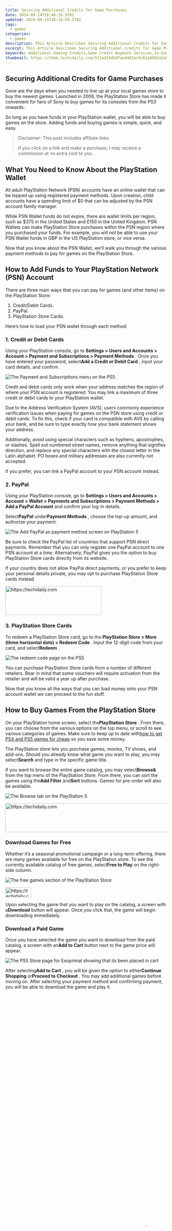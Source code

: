 ```yaml
---
title: Securing Additional Credits for Game Purchases
date: 2024-09-14T16:46:18.976Z
updated: 2024-09-15T16:18:59.278Z
tags:
  - games
categories:
  - games
description: This Article Describes Securing Additional Credits for Game Purchases
excerpt: This Article Describes Securing Additional Credits for Game Purchases
keywords: Additional Gaming Credits,Game Credit Buyback Services,In-Game Currency Boost,Gaming Credits Refunds and Exchanges,Maximize Game Purchase Value,Credit Expansion Strategies for Games,Legal Gaming Credit Reclamation
thumbnail: https://thmb.techidaily.com/521ad24db07aed403ac9c63a8882a3a87b12e15e0d1178b868dfaacb16286760.jpg
---
```


## Securing Additional Credits for Game Purchases

 Gone are the days when you needed to line up at your local games store to buy the newest games. Launched in 2006, the PlayStation Store has made it convenient for fans of Sony to buy games for its consoles from the PS3 onwards.

 So long as you have funds in your PlayStation wallet, you will be able to buy games on the store. Adding funds and buying games is simple, quick, and easy.

>  Disclaimer: This post includes affiliate links
>
>  If you click on a link and make a purchase, I may receive a commission at no extra cost to you.
>

## What You Need to Know About the PlayStation Wallet

 All adult PlayStation Network (PSN) accounts have an online wallet that can be topped up using registered payment methods. Upon creation, child accounts have a spending limit of $0 that can be adjusted by the PSN account family manager.

 While PSN Wallet funds do not expire, there are wallet limits per region, such as $375 in the United States and £150 in the United Kingdom. PSN Wallets can make PlayStation Store purchases within the PSN region where you purchased your funds. For example, you will not be able to use your PSN Wallet funds in GBP in the US PlayStation store, or vice versa.

 Now that you know about the PSN Wallet, we’ll walk you through the various payment methods to pay for games on the PlayStation Store.

## How to Add Funds to Your PlayStation Network (PSN) Account

 There are three main ways that you can pay for games (and other items) on the PlayStation Store:

1. Credit/Debit Cards.
2. PayPal.
3. PlayStation Store Cards.

Here’s how to load your PSN wallet through each method:

### 1\. Credit or Debit Cards

 Using your PlayStation console, go to **Settings > Users and Accounts > Account > Payment and Subscriptions > Payment Methods** . Once you have entered your password, select**Add a Credit or Debit Card** , input your card details, and confirm.

![The Payment and Subscriptions menu on the PS5](https://static1.makeuseofimages.com/wordpress/wp-content/uploads/2023/08/ps5-payment-and-subscriptions.jpg)

 Credit and debit cards only work when your address matches the region of where your PSN account is registered. You may link a maximum of three credit or debit cards to your PlayStation wallet.

 Due to the Address Verification System (AVS), users commonly experience verification issues when paying for games on the PSN store using credit or debit cards. To fix this, check if your card is compatible with AVS by calling your bank, and be sure to type exactly how your bank statement shows your address.

 Additionally, avoid using special characters such as hyphens, apostrophes, or slashes. Spell out numbered street names, remove anything that signifies direction, and replace any special characters with the closest letter in the Latin alphabet. PO boxes and military addresses are also currently not accepted.

 If you prefer, you can link a PayPal account to your PSN account instead.

### 2\. PayPal

 Using your PlayStation console, go to **Settings > Users and Accounts > Account > Wallet > Payments and Subscriptions > Payment Methods > Add a PayPal Account** and confirm your log-in details.

 Select**PayPal** under**Payment Methods** , choose the top-up amount, and authorize your payment.

![The Add PayPal as payment method screen on PlayStation 5](https://static1.makeuseofimages.com/wordpress/wp-content/uploads/2023/08/ps5-add-paypal.jpg)

 Be sure to check the PayPal list of countries that support PSN direct payments. Remember that you can only register one PayPal account to one PSN account at a time. Alternatively, PayPal gives you the option to buy PlayStation Store cards directly from its website.

 If your country does not allow PayPal direct payments, or you prefer to keep your personal details private, you may opt to purchase PlayStation Store cards instead.

<!-- affiliate ads begin -->
<a href="https://aligracehair.sjv.io/c/5597632/2135414/19272" target="_top" id="2135414">
  <img src="//a.impactradius-go.com/display-ad/19272-2135414" border="0" alt="https://techidaily.com" width="300" height="90"/>
</a>
<img height="0" width="0" src="https://aligracehair.sjv.io/i/5597632/2135414/19272" style="position:absolute;visibility:hidden;" border="0" />
<!-- affiliate ads end -->

### 3\. PlayStation Store Cards

 To redeem a PlayStation Store card, go to the **PlayStation Store > More (three horizontal dots) > Redeem Code** . Input the 12-digit code from your card, and select**Redeem** .

![The redeem code page on the PS5](https://static1.makeuseofimages.com/wordpress/wp-content/uploads/2023/08/ps5-redeem-codes.jpg)

 You can purchase PlayStation Store cards from a number of different retailers. Bear in mind that some vouchers will require activation from the retailer and will be valid a year up after purchase.

 Now that you know all the ways that you can load money onto your PSN account wallet we can proceed to the fun stuff.

## How to Buy Games From the PlayStation Store

 On your PlayStation home screen, select the**PlayStation Store** . From there, you can choose from the various options on the top menu, or scroll to see various categories of games. Make sure to keep up to date with[how to get PS4 and PS5 games for cheap](https://www.makeuseof.com/how-to-get-ps4-ps5-games-cheap/) so you save some money.

 The PlayStation store lets you purchase games, movies, TV shows, and add-ons. Should you already know what game you want to play, you may select**Search** and type in the specific game title.

 If you want to browse the entire game catalog, you may select**Browse&** from the top menu of the PlayStation Store. From there, you can sort the games using the**Add Filter** and**Sort** buttons. Games for pre-order will also be available.

![The Browse tab on the PlayStation 5](https://static1.makeuseofimages.com/wordpress/wp-content/uploads/2023/08/ps5-store-all-games.jpg)

<!-- affiliate ads begin -->
<a href="https://aidotcom.pxf.io/c/5597632/2134499/19576" target="_top" id="2134499">
  <img src="//a.impactradius-go.com/display-ad/19576-2134499" border="0" alt="https://techidaily.com" width="600" height="90"/>
</a>
<img height="0" width="0" src="https://aidotcom.pxf.io/i/5597632/2134499/19576" style="position:absolute;visibility:hidden;" border="0" />
<!-- affiliate ads end -->

### Download Games for Free

 Whether it’s a seasonal promotional campaign or a long-term offering, there are many games available for free on the PlayStation store. To see the currently available catalog of free games, select**Free to Play** on the right-side column.

![The free games section of the PlayStation Store](https://static1.makeuseofimages.com/wordpress/wp-content/uploads/2023/08/ps5-store-free-games.jpg)

<!-- affiliate ads begin -->
<a href="https://25home.pxf.io/c/5597632/2123465/16836" target="_top" id="2123465">
  <img src="//a.impactradius-go.com/display-ad/16836-2123465" border="0" alt="https://techidaily.com" width="80" height="31"/>
</a>
<img height="0" width="0" src="https://25home.pxf.io/i/5597632/2123465/16836" style="position:absolute;visibility:hidden;" border="0" />
<!-- affiliate ads end -->

 Upon selecting the game that you want to play on the catalog, a screen with a**Download** button will appear. Once you click that, the game will begin downloading immediately.

### Download a Paid Game

 Once you have selected the game you want to download from the paid catalog, a screen with an**Add to Cart** button next to the game price will appear.

![The PS5 Store page for Exoprimal showing that its been placed in cart](https://static1.makeuseofimages.com/wordpress/wp-content/uploads/2023/08/ps5-store-exo-primal.jpg)

 After selecting**Add to Cart** , you will be given the option to either**Continue Shopping** or**Proceed to Checkout** . You may add additional games before moving on. After selecting your payment method and confirming payment, you will be able to download the game and play it.

<!-- affiliate ads begin -->
<span id="1424529">
					<video width="864" height="1536" style="cursor:pointer"
           poster="//a.impactradius-go.com/display-clicktoplayimage/1424529.png"
           onclick="if(!this.playClicked){this.play();this.setAttribute('controls',true);this.playClicked=true;}">
	   <source src="//a.impactradius-go.com/display-ad/16446-1424529">
	   <img src="//a.impactradius-go.com/display-clicktoplayimage/1424529.png" style="border: none; height: 100%; width: 100%; object-fit: contain">
	</video>
	<div style="width:540px;text-align:center"><a href="javascript:window.open(decodeURIComponent('https%3A%2F%2Flaganoo.pxf.io%2Fc%2F5597632%2F1424529%2F16446'), '_blank');void(0);">Click here</a></div>
</span>
<img height="0" width="0" src="https://imp.pxf.io/i/5597632/1424529/16446" style="position:absolute;visibility:hidden;" border="0" />
<!-- affiliate ads end -->

## How to Check Payment History on PSN

 After every transaction, make sure your PSN account reflects the correct balance and review the payment history on your credit/debit card statements or PayPal account.

 To check your payment history on your PSN account, go to **Settings > Users and Accounts > Account > Payment and Subscriptions > Transaction History** .

 If you're seeing transactions that you know you didn't make, you may want to[check if someone else is using your PSN account](https://www.makeuseof.com/check-psn-account-security/) .

<!-- affiliate ads begin -->
<a href="https://ephamedtechinc.pxf.io/c/5597632/2130532/26400" target="_top" id="2130532">
  <img src="//a.impactradius-go.com/display-ad/26400-2130532" border="0" alt="https://techidaily.com" width="728" height="90"/>
</a>
<img height="0" width="0" src="https://ephamedtechinc.pxf.io/i/5597632/2130532/26400" style="position:absolute;visibility:hidden;" border="0" />
<!-- affiliate ads end -->

## How to Refund Your PSN Wallet

 If you have changed your mind about a game you have purchased on the PSN store, you have 14 days to[request a refund on PlayStation 4 or 5](https://www.makeuseof.com/how-to-refund-game-ps4-ps5/) . For pre-orders, you may ask for a refund up until the official release date.

 Should you be unhappy with a PlayStation subscription, you may also request a refund with the appropriate deductions depending on how much you have used the service.

 Please note that once you have downloaded or streamed your purchase, you are no longer eligible for a refund unless the content is faulty. For any kind of refund or cancelation, you can send a message to[PlayStation Support](https://www.playstation.com/en-us/support/contact-us/) .

## Make the Most of the PlayStation Store

With the PlayStation Store, buying games has never been easier.

 Not only do you have access to games from the previous generation of consoles, but you can also download the latest games from the comfort of your own home. With just a credit or debit card, PayPal account, or gift card, you have a world of entertainment at your fingertips.

<ins class="adsbygoogle"
     style="display:block"
     data-ad-format="autorelaxed"
     data-ad-client="ca-pub-7571918770474297"
     data-ad-slot="1223367746"></ins>

<ins class="adsbygoogle"
     style="display:block"
     data-ad-client="ca-pub-7571918770474297"
     data-ad-slot="8358498916"
     data-ad-format="auto"
     data-full-width-responsive="true"></ins>

<span class="atpl-alsoreadstyle">Also read:</span>
<div><ul>
<li><a href="https://snapchat-videos.techidaily.com/updated-guide-to-accurate-transfer-of-camera-photos-to-social-media-apps/"><u>[Updated] Guide to Accurate Transfer of Camera Photos to Social Media Apps</u></a></li>
<li><a href="https://vp-tips.techidaily.com/updated-hdr-quality-evaluating-luminances-performance/"><u>[Updated] HDR Quality Evaluating Luminance's Performance</u></a></li>
<li><a href="https://common-error.techidaily.com/error-resolution-ensuring-seamless-installation-despite-unsupported-os-warnings/"><u>Error Resolution: Ensuring Seamless Installation Despite Unsupported OS Warnings</u></a></li>
<li><a href="https://games-able.techidaily.com/explore-timeless-titles-playing-nintendo-on-ios/"><u>Explore Timeless Titles: Playing Nintendo on iOS</u></a></li>
<li><a href="https://games-able.techidaily.com/focusing-on-essentials-gamer-mice-design-features/"><u>Focusing on Essentials: Gamer Mice Design Features</u></a></li>
<li><a href="https://buynow-marvelous.techidaily.com/head-to-head-comparison-the-features-and-performance-of-apple-watch-series-9-vs-fitbit-charge-n/"><u>Head-to-Head Comparison: The Features and Performance of Apple Watch Series 9 Vs. Fitbit Charge N</u></a></li>
<li><a href="https://youtube-blog.techidaily.com/24-the-beginners-blueprint-for-youtube-gear/"><u>In 2024, The Beginner's Blueprint for YouTube Gear</u></a></li>
<li><a href="https://fox-blue.techidaily.com/in-2024-vuephoto-ai-powered-editing/"><u>In 2024, VuePhoto AI-Powered Editing</u></a></li>
<li><a href="https://games-able.techidaily.com/streamlining-and-correcting-steam-remote-play-problems-on-pc/"><u>Streamlining and Correcting Steam Remote Play Problems on PC</u></a></li>
<li><a href="https://common-error.techidaily.com/sudden-power-offs-with-win10/"><u>Sudden Power-Offs with Win10</u></a></li>
<li><a href="https://app-tips.techidaily.com/top-11-audio-enhancement-applications-for-video-editing-on-mobile-devices-and-desktop-systems/"><u>Top 11 Audio Enhancement Applications for Video Editing on Mobile Devices and Desktop Systems</u></a></li>
<li><a href="https://games-able.techidaily.com/what-exactly-constitutes-a-dual-display-in-gaming-technology/"><u>What Exactly Constitutes a ‘Dual’ Display in Gaming Technology?</u></a></li>
</ul></div>


